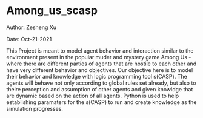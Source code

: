 # Among_us_scasp

Author: Zesheng Xu

Date: Oct-21-2021 

This Project is meant to model agent behavior and interaction similar to the environment present in the popular muder and mystery game Among Us - where there are different parties of agents that are hostile to each other and have very different behavior and objectives. Our objective here is to model their behavior and knowledge with logic programming tool s(CASP). The agents will behave not only according to global rules set already, but also to theire perception and assumption of other agents and given knowldge that are dynamic based on the action of all agents. Python is used to help establishing  paramaters for the s(CASP) to run and create knowledge as the simulation progresses. 
